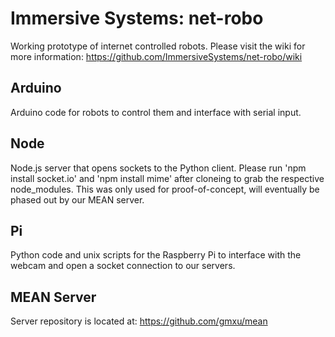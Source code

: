 Immersive Systems: net-robo
===========================

Working prototype of internet controlled robots. Please visit the wiki for more information: https://github.com/ImmersiveSystems/net-robo/wiki

Arduino
-------
Arduino code for robots to control them and interface with serial input.

Node
----
Node.js server that opens sockets to the Python client. Please run 'npm install socket.io' and 'npm install mime' after cloneing to grab the respective node_modules. This was only used for proof-of-concept, will eventually be phased out by our MEAN server.

Pi
------
Python code and unix scripts for the Raspberry Pi to interface with the webcam and open a socket connection to our servers.


MEAN Server
----------
Server repository is located at: https://github.com/gmxu/mean